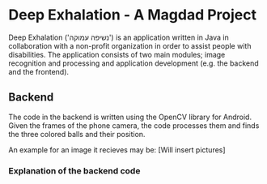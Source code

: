 # Deep Exhalation - A Magdad Project

Deep Exhalation ('נשיפה עמוקה') is an application written in Java in collaboration with a non-profit organization in order to assist people with disabilities. The application consists of two main modules; image recognition and processing and application development (e.g. the backend and the frontend).

## Backend
The code in the backend is written using the OpenCV library for Android. Given the frames of the phone camera, the code processes them and finds the three colored balls and their position.

An example for an image it recieves may be:
[Will insert pictures]

### Explanation of the backend code
